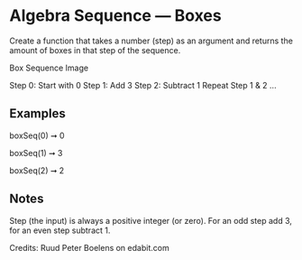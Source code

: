 # Algebra Sequence — Boxes

Create a function that takes a number (step) as an argument and returns the amount of boxes in that step of the sequence.

Box Sequence Image

Step 0: Start with 0
Step 1: Add 3
Step 2: Subtract 1
Repeat Step 1 & 2 ...

## Examples

boxSeq(0) ➞ 0

boxSeq(1) ➞ 3

boxSeq(2) ➞ 2

## Notes

Step (the input) is always a positive integer (or zero).
For an odd step add 3, for an even step subtract 1.

Credits: Ruud Peter Boelens on edabit.com
